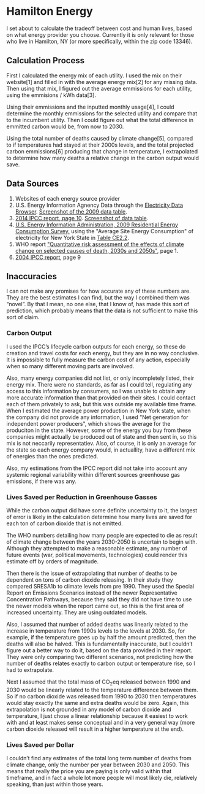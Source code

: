 # Hamilton Energy
I set about to calculate the tradeoff between cost and human lives, based on what energy provider you choose. Currently it is only relevant for those who live in Hamilton, NY (or more specifically, within the zip code 13346).

## Calculation Process
First I calculated the energy mix of each utility. I used the mix on their website[1] and filled in with the average energy mix[2] for any missing data. Then using that mix, I figured out the average emmissions for each utility, using the emmisions / kWh data[3].

Using their emmissions and the inputted monthly usage[4], I could determine the monthly emmissions for the selected utility and compare that to the incumbent utility. Then I could figure out what the total difference in emmitted carbon would be, from now to 2030.

Using the total number of deaths caused by climate change[5], compared to if temperatures had stayed at their 2000s levels, and the total projected carbon emmissions[6] producing that change in temperature, I extrapolated to determine how many deaths a relative change in the carbon output would save.


## Data Sources
1. Websites of each energy source provider
2. U.S. Energy Information Agnency Data through the [Electricity Data Browser](http://www.eia.gov/electricity/data/browser/#/topic/0?agg=2,0,1&fuel=vtvo&geo=0002&sec=00g&freq=A&start=2001&end=2013&ctype=columnchart&ltype=sourcekey&rtype=s&pin=&rse=1&maptype=0). [Screenshot of the 2009 data table](https://www.dropbox.com/s/8xjkm34cm949csa/Screenshot%202014-11-19%2022.40.15.png?dl=0).
3. [2014 IPCC report, page 10](http://report.mitigation2014.org/drafts/final-draft-postplenary/ipcc_wg3_ar5_final-draft_postplenary_annex-iii.pdf). [Screenshot of data table](https://www.dropbox.com/s/ft6g286iclqepwu/Screenshot%202014-11-19%2023.13.36.png?dl=0).
4. [U.S. Energy Information Administration, 2009 Residential Energy Consumption Survey.](http://www.eia.gov/consumption/residential/data/2009/index.cfm?view=consumption#fuel-consumption) using the "Average Site Energy Consumption" of electricity for New York State in [Table CE2.2](http://www.eia.gov/consumption/residential/data/2009/c&e/fuel-totals/xls/CE2.2%20Northeast%20Site%20Fuel%20Consumption.xlsx).
5. WHO report ["Quantitative risk assessment of the effects of climate change on selected causes of death, 2030s and 2050s"](http://apps.who.int/iris/bitstream/10665/134014/1/9789241507691_eng.pdf?ua=1), page 1.
6. [2004 IPCC report](https://www.ipcc.ch/pdf/special-reports/spm/sres-en.pdf), page 9


## Inaccuracies
I can not make any promises for how accurate any of these numbers are. They are the best estimates I can find, but the way I combined them was “novel”. By that I mean, no one else, that I know of, has made this sort of prediction, which probably means that the data is not sufficient to make this sort of claim.

### Carbon Output
I used the IPCC’s lifecycle carbon outputs for each energy, so these do creation and travel costs for each energy, but they are in no way conclusive. It is impossible to fully measure the carbon cost of any action, especially when so many different moving parts are involved.

Also, many energy companies did not list, or only incompletely listed, their energy mix. There were no standards, as far as I could tell, regulating any access to this information by consumers, so I was unable to obtain any more accurate information than that provided on their sites. I could contact each of them privately to ask, but this was outside my available time frame. When I estimated the average power production in New York state, when the company did not provide any information, I used "Net generation for independent power producers", which shows the average for the produciton in the state. However, some of the energy you buy from these companies might actually be produced out of state and then sent in, so this mix is not neccarily representatiev. Also, of course, it is only an average for the state so each energy company would, in actuallity, have a different mix of energies than the ones predicted.

Also, my estimations from the IPCC report did not take into account any systemic regional variability within different sources greenhouse gas emissions, if there was any.

### Lives Saved per Reduction in Greenhouse Gasses
While the carbon output did have some definite uncertainty to it, the largest of error is likely in the calculation determine how many lives are saved for each ton of carbon dioxide that is not emitted.

The WHO numbers detailing how many people are expected to die as result of climate change between the years 2030-2050 is uncertain to begin with. Although they attempted to make a reasonable estimate, any number of future events (war, political movements, technologies) could render this estimate off by orders of magnitude.

Then there is the issue of extrapolating that number of deaths to be dependent on tons of carbon dioxide releasing. In their study they compared SRESA1b to climate levels from pre 1990. They used the Special Report on Emissions Scenarios instead of the newer Representative Concentration Pathways, because they said they did not have time to use the newer models when the report came out, so this is the first area of increased uncertainty. They are using outdated models.

Also, I assumed that number of added deaths was linearly related to the increase in temperature from 1990s levels to the levels at 2030. So, for example, if the temperature goes up by half the amount predicted, then the deaths will also be halved. This is fundamentally inaccurate, but I couldn’t figure out a better way to do it, based on the data provided in their report. They were only comparing two different scenarios, not predicting how the number of deaths relates exactly to carbon output or temperature rise, so I had to extrapolate.

Next I assumed that the total mass of CO<sub>2</sub>eq released between 1990 and 2030 would be linearly related to the temperature difference between them. So if no carbon dioxide was released from 1990 to 2030 then temperatures would stay exactly the same and extra deaths would be zero. Again, this extrapolation is not grounded in any model of carbon dioxide and temperature, I just chose a linear relationship because it easiest to work with and at least makes sense conceptual and in a very general way (more carbon dioxide released will result in a higher temperature at the end).

### Lives Saved per Dollar
I couldn’t find any estimates of the total long term number of deaths from climate change, only the number per year between 2030 and 2050. This means that really the price you are paying is only valid within that timeframe, and in fact a whole lot more people will most likely die, relatively speaking, than just within those years.

